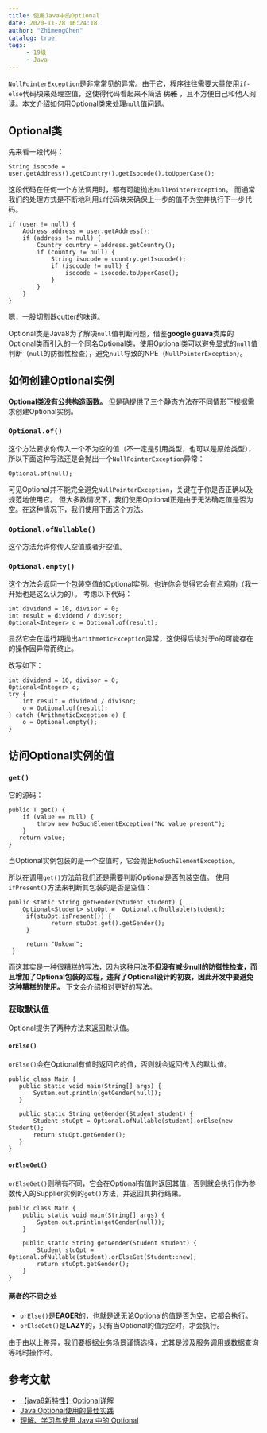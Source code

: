 ```yaml
---
title: 使用Java中的Optional
date: 2020-11-28 16:24:18
author: "ZhimengChen"
catalog: true
tags:
     - 19级
     - Java
---
```


`NullPointerException`是非常常见的异常。由于它，程序往往需要大量使用`if-else`代码块来处理空值，这使得代码看起来不简洁 ~~优雅~~ ，且不方便自己和他人阅读。本文介绍如何用Optional类来处理`null`值问题。

## Optional类
先来看一段代码：
```
String isocode = user.getAddress().getCountry().getIsocode().toUpperCase();
```

这段代码在任何一个方法调用时，都有可能抛出`NullPointerException`。
而通常我们的处理方式是不断地利用`if`代码块来确保上一步的值不为空并执行下一步代码。
```
if (user != null) {
    Address address = user.getAddress();
    if (address != null) {
        Country country = address.getCountry();
        if (country != null) {
            String isocode = country.getIsocode();
            if (isocode != null) {
                isocode = isocode.toUpperCase();
            }
        }
    }
}
```
嗯，一股切割器cutter的味道。

Optional类是Java8为了解决`null`值判断问题，借鉴**google guava**类库的Optional类而引入的一个同名Optional类，使用Optional类可以避免显式的`null`值判断（`null`的防御性检查），避免`null`导致的NPE（`NullPointerException`）。

## 如何创建Optional实例
**Optional类没有公共构造函数。** 但是确提供了三个静态方法在不同情形下根据需求创建Optional实例。

### `Optional.of()`
这个方法要求你传入一个不为空的值（不一定是引用类型，也可以是原始类型），
所以下面这种写法还是会抛出一个`NullPointerException`异常：
```
Optional.of(null);
```

可见Optional并不能完全避免`NullPointerException`，关键在于你是否正确以及规范地使用它。
但大多数情况下，我们使用Optional正是由于无法确定值是否为空。在这种情况下，我们使用下面这个方法。

### `Optional.ofNullable()`
这个方法允许你传入空值或者非空值。

### `Optional.empty()`
这个方法会返回一个包装空值的Optional实例。也许你会觉得它会有点鸡肋（我一开始也是这么认为的）。
考虑以下代码：
```
int dividend = 10, divisor = 0;
int result = dividend / divisor;
Optional<Integer> o = Optional.of(result);
```
显然它会在运行期抛出`ArithmeticException`异常，这使得后续对于`o`的可能存在的操作因异常而终止。

改写如下：
```
int dividend = 10, divisor = 0;
Optional<Integer> o;
try {    
    int result = dividend / divisor;    
    o = Optional.of(result);
} catch (ArithmeticException e) {  
    o = Optional.empty();
}
```

## 访问Optional实例的值
### `get()`
它的源码：
```
public T get() {    
    if (value == null) {
        throw new NoSuchElementException("No value present");    
    }    
   return value;
}
```
当Optional实例包装的是一个空值时，它会抛出`NoSuchElementException`。

所以在调用`get()`方法前我们还是需要判断Optional是否包装空值。
使用`ifPresent()`方法来判断其包装的是否是空值：
```
public static String getGender(Student student) {
    Optional<Student> stuOpt =  Optional.ofNullable(student);
     if(stuOpt.isPresent()) {
            return stuOpt.get().getGender();
     }
       
     return "Unkown";
 }
```
而这其实是一种很糟糕的写法，因为这种用法**不但没有减少null的防御性检查，而且增加了Optional包装的过程，违背了Optional设计的初衷，因此开发中要避免这种糟糕的使用。** 下文会介绍相对更好的写法。

### 获取默认值
 Optional提供了两种方法来返回默认值。
 
 #### `orElse()`
 `orElse()`会在Optional有值时返回它的值，否则就会返回传入的默认值。
 ```
public class Main {
    public static void main(String[] args) {
        System.out.println(getGender(null));    
    }    
    
    public static String getGender(Student student) {
        Student stuOpt = Optional.ofNullable(student).orElse(new Student();        
        return stuOpt.getGender();    
    }
}
```

 #### `orElseGet()`
 `orElseGet()`则稍有不同，它会在Optional有值时返回其值，否则就会执行作为参数传入的Supplier实例的`get()`方法，并返回其执行结果。
```
public class Main {
    public static void main(String[] args) {
        System.out.println(getGender(null));    
    }    
    
    public static String getGender(Student student) {
        Student stuOpt = Optional.ofNullable(student).orElseGet(Student::new);      
        return stuOpt.getGender();    
    }
}
```

#### 两者的不同之处

* `orElse()`是**EAGER**的，也就是说无论Optional的值是否为空，它都会执行。
* `orElseGet()`是**LAZY**的，只有当Optional的值为空时，才会执行。

由于由以上差异，我们要根据业务场景谨慎选择，尤其是涉及服务调用或数据查询等耗时操作时。


## 参考文献

* [【java8新特性】Optional详解](https://www.jianshu.com/p/d81a5f7c9c4e)
* [Java Optional使用的最佳实践](https://www.jdon.com/52008)
* [理解、学习与使用 Java 中的 Optional](https://www.cnblogs.com/zhangboyu/p/7580262.html)

 



